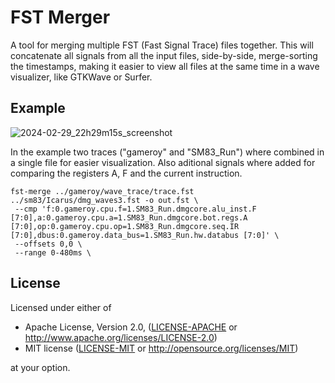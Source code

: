 # FST Merger

A tool for merging multiple FST (Fast Signal Trace) files together. This will
concatenate all signals from all the input files, side-by-side, merge-sorting
the timestamps, making it easier to view all files at the same time in a wave
visualizer, like GTKWave or Surfer.

## Example

![2024-02-29_22h29m15s_screenshot](https://github.com/Rodrigodd/vcd-merger/assets/51273772/1e21c935-eca1-42e0-ba80-709f416410ad)

In the example two traces ("gameroy" and "SM83_Run") where combined in a single
file for easier visualization. Also aditional signals where added for comparing
the registers A, F and the current instruction.

```
fst-merge ../gameroy/wave_trace/trace.fst ../sm83/Icarus/dmg_waves3.fst -o out.fst \
 --cmp 'f:0.gameroy.cpu.f=1.SM83_Run.dmgcore.alu_inst.F [7:0],a:0.gameroy.cpu.a=1.SM83_Run.dmgcore.bot.regs.A [7:0],op:0.gameroy.cpu.op=1.SM83_Run.dmgcore.seq.IR [7:0],dbus:0.gameroy.data_bus=1.SM83_Run.hw.databus [7:0]' \
 --offsets 0,0 \
 --range 0-480ms \
```

## License

Licensed under either of

 * Apache License, Version 2.0, ([LICENSE-APACHE](LICENSE-APACHE) or
   http://www.apache.org/licenses/LICENSE-2.0)
 * MIT license ([LICENSE-MIT](LICENSE-MIT) or
   http://opensource.org/licenses/MIT)

at your option.

